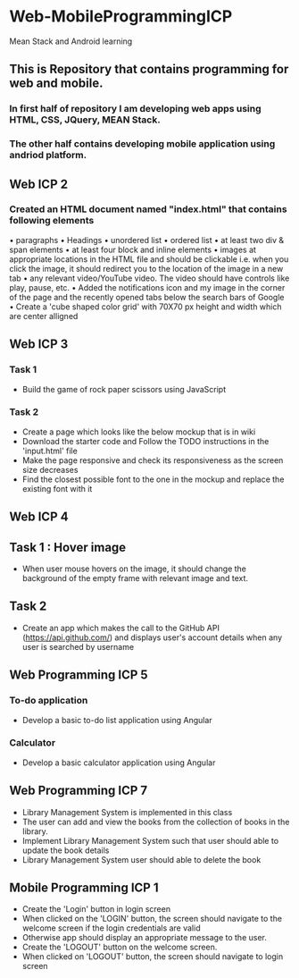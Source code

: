 # Web-MobileProgrammingICP
Mean Stack and Android learning 

## This is Repository that contains programming for web and mobile.
### In first half of repository I am developing web apps using HTML, CSS, JQuery, MEAN Stack.
### The other half contains developing mobile application using andriod platform.

## Web ICP 2

### Created an HTML document named "index.html" that contains following elements
•	paragraphs 
•	Headings
•	unordered list
•	ordered list
•	at least two div & span elements
•	at least four block and inline elements
•	images at appropriate locations in the HTML file and should be clickable i.e. when you click the image, it should redirect you to the location of the image in a new tab
•	any relevant video/YouTube video. The video should have controls like play, pause, etc.
•	Added the notifications icon and my image in the corner of the page and the recently opened tabs below the search bars of Google
•	Create a 'cube shaped color grid' with 70X70 px height and width which are center alligned

## Web ICP 3

### Task 1
* Build the game of rock paper scissors using JavaScript

### Task 2

* Create a page which looks like the below mockup that is in wiki 
* Download the starter code and Follow the TODO instructions in the 'input.html' file
* Make the page responsive and check its responsiveness as the screen size decreases
* Find  the  closest  possible font to the  one  in  the  mockup  and  replace the existing font with it 

## Web ICP 4

## Task 1 : Hover image

* When user mouse hovers on the image, it should change the background of the empty frame with relevant image and text. 

## Task 2

* Create an app which makes the call to the GitHub API (https://api.github.com/) and displays user's account details when any user is searched by username

## Web Programming ICP 5

### To-do application
* Develop a basic to-do list application using Angular


### Calculator
* Develop a basic calculator application using Angular

## Web Programming ICP 7

* Library Management System is implemented in this class
* The user can add and view the books from the collection of books in the library. 
* Implement Library Management System such that user should able to update the book details
* Library Management System user should able to delete the book

## Mobile Programming ICP 1

* Create the 'Login' button in login screen
* When clicked on the 'LOGIN' button, the screen should navigate to the welcome screen if the login credentials are valid
* Otherwise app should display an appropriate message to the user.
* Create the 'LOGOUT' button on the welcome screen.
* When clicked on 'LOGOUT' button, the screen should navigate to login screen



